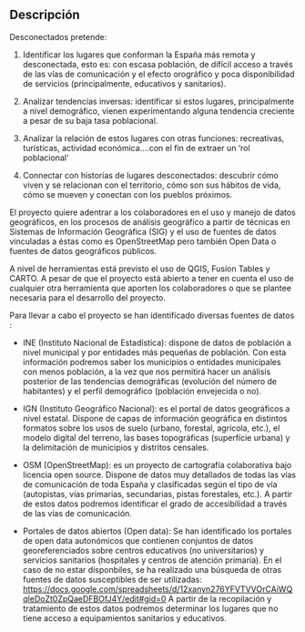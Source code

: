 ## Descripción

Desconectados pretende:

1. Identificar los lugares que conforman la España más remota y desconectada, esto es: con escasa
   población, de difícil acceso a través de las vías de comunicación y el efecto orográfico y poca
   disponibilidad de servicios (principalmente, educativos y sanitarios).

2. Analizar tendencias inversas: identificar si estos lugares, principalmente a nivel
  demográfico, vienen experimentando alguna tendencia creciente a pesar de su baja tasa
  poblacional.

3. Analizar la relación de estos lugares con otras funciones: recreativas, turísticas,
   actividad económica....con el fin de extraer un ‘rol poblacional’

4. Connectar con historias de lugares desconectados:  descubrir cómo viven y se relacionan
  con el territorio, cómo son sus hábitos de vida, cómo se mueven y conectan con los
  pueblos próximos.

El proyecto quiere adentrar a los colaboradores en el uso y manejo de datos geográficos,
en los procesos de análisis geográfico a partir de técnicas en Sistemas de Información
Geográfica (SIG) y el uso de fuentes de datos vinculadas a éstas como es OpenStreetMap
pero también Open Data o fuentes de datos geográficos públicos.

A nivel de herramientas está previsto el uso de QGIS, Fusion Tables y CARTO. A pesar de
que el proyecto está abierto a tener en cuenta el uso de cualquier otra herramienta que
aporten los colaboradores o que se plantee necesaria para el desarrollo del proyecto.


Para llevar a cabo el proyecto se han identificado diversas fuentes de datos :

- INE (Instituto Nacional de Estadística): dispone de datos de población a nivel
  municipal y por entidades más pequeñas  de población. Con esta información podremos
  saber los municipios o entidades municipales con menos población, a la vez que nos
  permitirá hacer un análisis posterior de las tendencias demográficas (evolución del
  número de habitantes) y el perfil demográfico (población envejecida o no). 

- IGN (Instituto Geográfico Nacional): es el portal de datos geográficos a nivel
  estatal. Dispone de capas de información geográfica en distintos formatos sobre los
  usos de suelo (urbano, forestal, agrícola, etc.), el modelo digital del terreno, las
  bases topográficas (superfície urbana) y la delimitación de municipios y distritos
  censales. 

- OSM (OpenStreetMap): es un proyecto de cartografía colaborativa bajo licencia open
  source. Dispone de datos muy detallados de todas las vías de comunicación de toda
  España y clasificadas según el tipo de vía (autopistas, vías primarias,
  secundarias, pistas forestales, etc.). A partir de estos datos podremos
  identificar el grado de accesibilidad a través de las vías de comunicación.

- Portales de datos abiertos (Open data): Se han identificado los portales de open
  data autonómicos que contienen conjuntos de datos georeferenciados sobre centros
  educativos (no universitarios) y servicios sanitarios (hospitales y centros de
  atención primaria). En el caso de no estar disponbiles, se ha realizado una
  búsqueda de otras fuentes de datos susceptibles de ser utilizadas:
  https://docs.google.com/spreadsheets/d/12xanyn276YFVTVVOrCAiWQqleDoZt0ZpQaeDFBOfJ4Y/edit#gid=0
  A partir de la recopilación y tratamiento de estos datos podremos determinar los
  lugares que no tiene acceso a equipamientos sanitarios y educativos.
